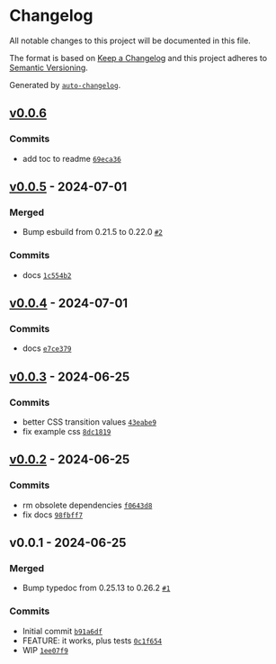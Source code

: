 # Changelog

All notable changes to this project will be documented in this file.

The format is based on [Keep a Changelog](https://keepachangelog.com/en/1.0.0/)
and this project adheres to [Semantic Versioning](https://semver.org/spec/v2.0.0.html).

Generated by [`auto-changelog`](https://github.com/CookPete/auto-changelog).

## [v0.0.6](https://github.com/nichoth/hamburger/compare/v0.0.5...v0.0.6)

### Commits

- add toc to readme [`69eca36`](https://github.com/nichoth/hamburger/commit/69eca36e0a26ab0e9e9ce5c4b86ee29f9ae702d3)

## [v0.0.5](https://github.com/nichoth/hamburger/compare/v0.0.4...v0.0.5) - 2024-07-01

### Merged

- Bump esbuild from 0.21.5 to 0.22.0 [`#2`](https://github.com/nichoth/hamburger/pull/2)

### Commits

- docs [`1c554b2`](https://github.com/nichoth/hamburger/commit/1c554b2d36849421bbbfd20cfaa1c607ac9456a9)

## [v0.0.4](https://github.com/nichoth/hamburger/compare/v0.0.3...v0.0.4) - 2024-07-01

### Commits

- docs [`e7ce379`](https://github.com/nichoth/hamburger/commit/e7ce3793677a5417ef53b5a3f1dab33f3d016c37)

## [v0.0.3](https://github.com/nichoth/hamburger/compare/v0.0.2...v0.0.3) - 2024-06-25

### Commits

- better CSS transition values [`43eabe9`](https://github.com/nichoth/hamburger/commit/43eabe9b53bba46df5083f89eecbf525d5500d76)
- fix example css [`8dc1819`](https://github.com/nichoth/hamburger/commit/8dc181915b4aa2457fb48aa11082420036640700)

## [v0.0.2](https://github.com/nichoth/hamburger/compare/v0.0.1...v0.0.2) - 2024-06-25

### Commits

- rm obsolete dependencies [`f0643d8`](https://github.com/nichoth/hamburger/commit/f0643d8c4ee133a554004e037c685798c8366afd)
- fix docs [`98fbff7`](https://github.com/nichoth/hamburger/commit/98fbff78c57bcb264d8e3ea72ca823832ff13f16)

## v0.0.1 - 2024-06-25

### Merged

- Bump typedoc from 0.25.13 to 0.26.2 [`#1`](https://github.com/nichoth/hamburger/pull/1)

### Commits

- Initial commit [`b91a6df`](https://github.com/nichoth/hamburger/commit/b91a6df720ce3270624df7877fa0b10746a1fe6e)
- FEATURE: it works, plus tests [`0c1f654`](https://github.com/nichoth/hamburger/commit/0c1f6546cf54cdad7626dce91120167c90688068)
- WIP [`1ee07f9`](https://github.com/nichoth/hamburger/commit/1ee07f91cd2cd0fb2ef56abab2dad055ea59c7ce)
